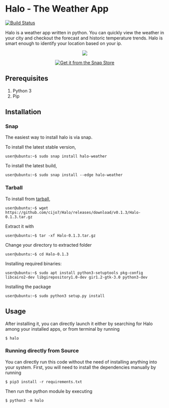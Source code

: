 # Halo - The Weather App
[![Build Status](https://travis-ci.com/cijo7/Halo.svg?branch=master)](https://travis-ci.com/cijo7/Halo)

Halo is a weather app written in python. You can quickly view the
weather in your city and checkout the forecast and historic temperature trends. 
Halo is smart enough to identify your location based on your ip.

<p align="center">
  <img  src="https://github.com/cijo7/Halo/raw/master/preview.gif">
</p>

<p align="center">
    <a href="https://snapcraft.io/halo-weather">
      <img alt="Get it from the Snap Store" src="https://snapcraft.io/static/images/badges/en/snap-store-black.svg" />
    </a>
</p>

## Prerequisites

1. Python 3
1. Pip

## Installation

### Snap

The easiest way to install halo is via snap. 


To install the latest stable version,

````console
user@ubuntu:~$ sudo snap install halo-weather
````

To install the latest build, 
````console
user@ubuntu:~$ sudo snap install --edge halo-weather
````

### Tarball
To install from [tarball](https://github.com/cijo7/Halo/releases/download/v0.1.3/Halo-0.1.3.tar.gz),

````console
user@ubuntu:~$ wget https://github.com/cijo7/Halo/releases/download/v0.1.3/Halo-0.1.3.tar.gz
````

Extract it with

````console
user@ubuntu:~$ tar -xf Halo-0.1.3.tar.gz
````

Change your directory to extracted folder

````console
user@ubuntu:~$ cd Halo-0.1.3
````

Installing required binaries:

````console
user@ubuntu:~$ sudo apt install python3-setuptools pkg-config libcairo2-dev libgirepository1.0-dev gir1.2-gtk-3.0 python3-dev
````

Installing the package

````console
user@ubuntu:~$ sudo python3 setup.py install
`````

## Usage
After installing it, you can directly launch it either by searching for Halo among your installed apps, or from terminal by running

````sh-session
$ halo
````

### Running directly from Source

You can directly run this code without the need of installing anything into your system.
First, you will need to install the dependencies manually by running

````sh-session
$ pip3 install -r requirements.txt
````

Then run the python module by executing

````sh-session
$ python3 -m halo
````
